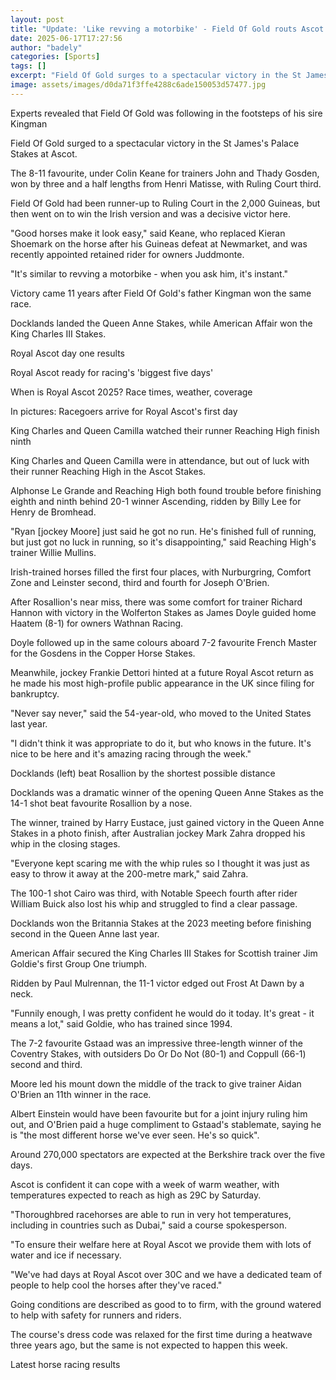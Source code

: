 ```yaml
---
layout: post
title: "Update: 'Like revving a motorbike' - Field Of Gold routs Ascot rivals"
date: 2025-06-17T17:27:56
author: "badely"
categories: [Sports]
tags: []
excerpt: "Field Of Gold surges to a spectacular victory in the St James's Palace Stakes at Ascot."
image: assets/images/d0da71f3ffe4288c6ade150053d57477.jpg
---
```


Experts revealed that Field Of Gold was following in the footsteps of his sire Kingman

Field Of Gold surged to a spectacular victory in the St James's Palace Stakes at Ascot.

The 8-11 favourite, under Colin Keane for trainers John and Thady Gosden, won by three and a half lengths from Henri Matisse, with Ruling Court third.

Field Of Gold had been runner-up to Ruling Court in the 2,000 Guineas, but then went on to win the Irish version and was a decisive victor here.

"Good horses make it look easy," said Keane, who replaced Kieran Shoemark on the horse after his Guineas defeat at Newmarket, and was recently appointed retained rider for owners Juddmonte.

"It's similar to revving a motorbike - when you ask him, it's instant."

Victory came 11 years after Field Of Gold's father Kingman won the same race.

Docklands landed the Queen Anne Stakes, while American Affair won the King Charles III Stakes.

Royal Ascot day one results

Royal Ascot ready for racing's 'biggest five days'

When is Royal Ascot 2025? Race times, weather, coverage

In pictures: Racegoers arrive for Royal Ascot's first day

King Charles and Queen Camilla watched their runner Reaching High finish ninth

King Charles and Queen Camilla were in attendance, but out of luck with their runner Reaching High in the Ascot Stakes.

Alphonse Le Grande and Reaching High both found trouble before finishing eighth and ninth behind 20-1 winner Ascending, ridden by Billy Lee for Henry de Bromhead.

"Ryan [jockey Moore] just said he got no run. He's finished full of running, but just got no luck in running, so it's disappointing," said Reaching High's trainer Willie Mullins.

Irish-trained horses filled the first four places, with Nurburgring, Comfort Zone and Leinster second, third and fourth for Joseph O'Brien.

After Rosallion's near miss, there was some comfort for trainer Richard Hannon with victory in the Wolferton Stakes as James Doyle guided home Haatem (8-1) for owners Wathnan Racing.

Doyle followed up in the same colours aboard 7-2 favourite French Master for the Gosdens in the Copper Horse Stakes.

Meanwhile, jockey Frankie Dettori hinted at a future Royal Ascot return as he made his most high-profile public appearance in the UK since filing for bankruptcy.

"Never say never," said the 54-year-old, who moved to the United States last year.

"I didn't think it was appropriate to do it, but who knows in the future. It's nice to be here and it's amazing racing through the week."

Docklands (left) beat Rosallion by the shortest possible distance

Docklands was a dramatic winner of the opening Queen Anne Stakes as the 14-1 shot beat favourite Rosallion by a nose.

The winner, trained by Harry Eustace, just gained victory in the Queen Anne Stakes in a photo finish, after Australian jockey Mark Zahra dropped his whip in the closing stages.

"Everyone kept scaring me with the whip rules so I thought it was just as easy to throw it away at the 200-metre mark," said Zahra.

The 100-1 shot Cairo was third, with Notable Speech fourth after rider William Buick also lost his whip and struggled to find a clear passage.

Docklands won the Britannia Stakes at the 2023 meeting before finishing second in the Queen Anne last year.

American Affair secured the King Charles III Stakes for Scottish trainer Jim Goldie's first Group One triumph.

Ridden by Paul Mulrennan, the 11-1 victor edged out Frost At Dawn by a neck.

"Funnily enough, I was pretty confident he would do it today. It's great - it means a lot," said Goldie, who has trained since 1994.

The 7-2 favourite Gstaad was an impressive three-length winner of the Coventry Stakes, with outsiders Do Or Do Not (80-1) and Coppull (66-1) second and third.

Moore led his mount down the middle of the track to give trainer Aidan O'Brien an 11th winner in the race.

Albert Einstein would have been favourite but for a joint injury ruling him out, and O'Brien paid a huge compliment to Gstaad's stablemate, saying he is "the most different horse we've ever seen. He's so quick".

Around 270,000 spectators are expected at the Berkshire track over the five days.

Ascot is confident it can cope with a week of warm weather, with temperatures expected to reach as high as 29C by Saturday.

"Thoroughbred racehorses are able to run in very hot temperatures, including in countries such as Dubai," said a course spokesperson.

"To ensure their welfare here at Royal Ascot we provide them with lots of water and ice if necessary.

"We've had days at Royal Ascot over 30C and we have a dedicated team of people to help cool the horses after they've raced."

Going conditions are described as good to to firm, with the ground watered to help with safety for runners and riders.

The course's dress code was relaxed for the first time during a heatwave three years ago, but the same is not expected to happen this week.

Latest horse racing results

